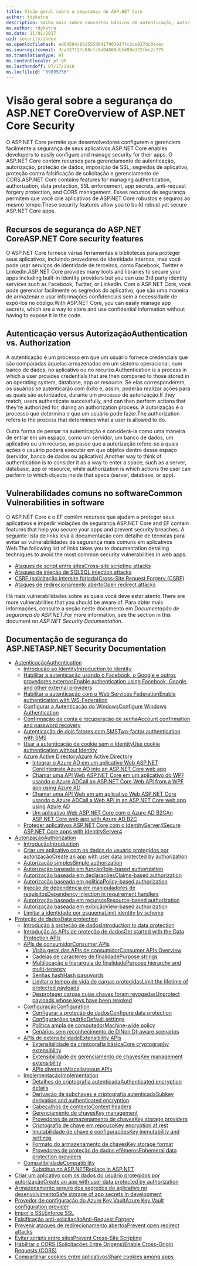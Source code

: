 ```yaml
---
title: Visão geral sobre a segurança do ASP.NET Core
author: tdykstra
description: Saiba mais sobre conceitos básicos de autenticação, autorização e segurança no ASP.NET Core.
ms.author: tdykstra
ms.date: 11/01/2017
uid: security/index
ms.openlocfilehash: ed64594c85d555d8417903947fc3ce927dc04cec
ms.sourcegitcommit: 3ca527f27c88cfc9d04688db5499e372fbc2c775
ms.translationtype: HT
ms.contentlocale: pt-BR
ms.lasthandoff: 07/17/2018
ms.locfileid: "39095756"
---
```

# <a name="overview-of-aspnet-core-security"></a><span data-ttu-id="2264b-103">Visão geral sobre a segurança do ASP.NET Core</span><span class="sxs-lookup"><span data-stu-id="2264b-103">Overview of ASP.NET Core Security</span></span>

<span data-ttu-id="2264b-104">O ASP.NET Core permite que desenvolvedores configurem e gerenciem facilmente a segurança de seus aplicativos.</span><span class="sxs-lookup"><span data-stu-id="2264b-104">ASP.NET Core enables developers to easily configure and manage security for their apps.</span></span> <span data-ttu-id="2264b-105">O ASP.NET Core contém recursos para gerenciamento de autenticação, autorização, proteção de dados, imposição de SSL, segredos de aplicativo, proteção contra falsificação de solicitação e gerenciamento de CORS.</span><span class="sxs-lookup"><span data-stu-id="2264b-105">ASP.NET Core contains features for managing authentication, authorization, data protection, SSL enforcement, app secrets, anti-request forgery protection, and CORS management.</span></span> <span data-ttu-id="2264b-106">Esses recursos de segurança permitem que você crie aplicativos de ASP.NET Core robustos e seguros ao mesmo tempo.</span><span class="sxs-lookup"><span data-stu-id="2264b-106">These security features allow you to build robust yet secure ASP.NET Core apps.</span></span>

## <a name="aspnet-core-security-features"></a><span data-ttu-id="2264b-107">Recursos de segurança do ASP.NET Core</span><span class="sxs-lookup"><span data-stu-id="2264b-107">ASP.NET Core security features</span></span>

<span data-ttu-id="2264b-108">O ASP.NET Core fornece várias ferramentas e bibliotecas para proteger seus aplicativos, incluindo provedores de identidade internos, mas você pode usar serviços de identidade de terceiros, como Facebook, Twitter e LinkedIn.</span><span class="sxs-lookup"><span data-stu-id="2264b-108">ASP.NET Core provides many tools and libraries to secure your apps including built-in Identity providers but you can use 3rd party identity services such as Facebook, Twitter, or LinkedIn.</span></span> <span data-ttu-id="2264b-109">Com o ASP.NET Core, você pode gerenciar facilmente os segredos do aplicativo, que são uma maneira de armazenar e usar informações confidenciais sem a necessidade de expô-los no código.</span><span class="sxs-lookup"><span data-stu-id="2264b-109">With ASP.NET Core, you can easily manage app secrets, which are a way to store and use confidential information without having to expose it in the code.</span></span>

## <a name="authentication-vs-authorization"></a><span data-ttu-id="2264b-110">Autenticação versus Autorização</span><span class="sxs-lookup"><span data-stu-id="2264b-110">Authentication vs. Authorization</span></span>

<span data-ttu-id="2264b-111">A autenticação é um processo em que um usuário fornece credenciais que são comparadas àquelas armazenadas em um sistema operacional, num banco de dados, no aplicativo ou no recurso.</span><span class="sxs-lookup"><span data-stu-id="2264b-111">Authentication is a process in which a user provides credentials that are then compared to those stored in an operating system, database, app or resource.</span></span> <span data-ttu-id="2264b-112">Se elas corresponderem, os usuários se autenticarão com êxito e, assim, poderão realizar ações para as quais são autorizados, durante um processo de autorização.</span><span class="sxs-lookup"><span data-stu-id="2264b-112">If they match, users authenticate successfully, and can then perform actions that they're authorized for, during an authorization process.</span></span> <span data-ttu-id="2264b-113">A autorização é o processo que determina o que um usuário pode fazer.</span><span class="sxs-lookup"><span data-stu-id="2264b-113">The authorization refers to the process that determines what a user is allowed to do.</span></span>

<span data-ttu-id="2264b-114">Outra forma de pensar na autenticação é considerá-la como uma maneira de entrar em um espaço, como um servidor, um banco de dados, um aplicativo ou um recurso, ao passo que a autorização refere-se a quais ações o usuário poderá executar em que objetos dentro desse espaço (servidor, banco de dados ou aplicativo).</span><span class="sxs-lookup"><span data-stu-id="2264b-114">Another way to think of authentication is to consider it as a way to enter a space, such as a server, database, app or resource, while authorization is which actions the user can perform to which objects inside that space (server, database, or app).</span></span>

## <a name="common-vulnerabilities-in-software"></a><span data-ttu-id="2264b-115">Vulnerabilidades comuns no software</span><span class="sxs-lookup"><span data-stu-id="2264b-115">Common Vulnerabilities in software</span></span>

<span data-ttu-id="2264b-116">O ASP.NET Core e o EF contêm recursos que ajudam a proteger seus aplicativos e impedir violações de segurança.</span><span class="sxs-lookup"><span data-stu-id="2264b-116">ASP.NET Core and EF contain features that help you secure your apps and prevent security breaches.</span></span> <span data-ttu-id="2264b-117">A seguinte lista de links leva à documentação com detalhe de técnicas para evitar as vulnerabilidades de segurança mais comuns em aplicativos Web:</span><span class="sxs-lookup"><span data-stu-id="2264b-117">The following list of links takes you to documentation detailing techniques to avoid the most common security vulnerabilities in web apps:</span></span>

* [<span data-ttu-id="2264b-118">Ataques de script entre sites</span><span class="sxs-lookup"><span data-stu-id="2264b-118">Cross-site scripting attacks</span></span>](xref:security/cross-site-scripting)
* [<span data-ttu-id="2264b-119">Ataques de injeção de SQL</span><span class="sxs-lookup"><span data-stu-id="2264b-119">SQL injection attacks</span></span>](https://docs.microsoft.com/ef/core/querying/raw-sql)
* [<span data-ttu-id="2264b-120">CSRF (solicitação intersite forjada)</span><span class="sxs-lookup"><span data-stu-id="2264b-120">Cross-Site Request Forgery (CSRF)</span></span>](xref:security/anti-request-forgery)
* [<span data-ttu-id="2264b-121">Ataques de redirecionamento aberto</span><span class="sxs-lookup"><span data-stu-id="2264b-121">Open redirect attacks</span></span>](xref:security/preventing-open-redirects)

<span data-ttu-id="2264b-122">Há mais vulnerabilidades sobre as quais você deve estar atento.</span><span class="sxs-lookup"><span data-stu-id="2264b-122">There are more vulnerabilities that you should be aware of.</span></span> <span data-ttu-id="2264b-123">Para obter mais informações, consulte a seção neste documento em *Documentação de segurança do ASP.NET*.</span><span class="sxs-lookup"><span data-stu-id="2264b-123">For more information, see the section in this document on *ASP.NET Security Documentation*.</span></span>

## <a name="aspnet-security-documentation"></a><span data-ttu-id="2264b-124">Documentação de segurança do ASP.NET</span><span class="sxs-lookup"><span data-stu-id="2264b-124">ASP.NET Security Documentation</span></span>

*   [<span data-ttu-id="2264b-125">Autenticação</span><span class="sxs-lookup"><span data-stu-id="2264b-125">Authentication</span></span>](xref:security/authentication/index)
    *   [<span data-ttu-id="2264b-126">Introdução ao Identity</span><span class="sxs-lookup"><span data-stu-id="2264b-126">Introduction to Identity</span></span>](xref:security/authentication/identity)
    *   [<span data-ttu-id="2264b-127">Habilitar a autenticação usando o Facebook, o Google e outros provedores externos</span><span class="sxs-lookup"><span data-stu-id="2264b-127">Enable authentication using Facebook, Google, and other external providers</span></span>](xref:security/authentication/social/index)
    *   [<span data-ttu-id="2264b-128">Habilitar a autenticação com o Web Services Federation</span><span class="sxs-lookup"><span data-stu-id="2264b-128">Enable authentication with WS-Federation</span></span>](xref:security/authentication/ws-federation)
    * [<span data-ttu-id="2264b-129">Configurar a Autenticação do Windows</span><span class="sxs-lookup"><span data-stu-id="2264b-129">Configure Windows Authentication</span></span>](xref:security/authentication/windowsauth)
    *   [<span data-ttu-id="2264b-130">Confirmação de conta e recuperação de senha</span><span class="sxs-lookup"><span data-stu-id="2264b-130">Account confirmation and password recovery</span></span>](xref:security/authentication/accconfirm)
    *   [<span data-ttu-id="2264b-131">Autenticação de dois fatores com SMS</span><span class="sxs-lookup"><span data-stu-id="2264b-131">Two-factor authentication with SMS</span></span>](xref:security/authentication/2fa)
    *   [<span data-ttu-id="2264b-132">Usar a autenticação de cookie sem o Identity</span><span class="sxs-lookup"><span data-stu-id="2264b-132">Use cookie authentication without Identity</span></span>](xref:security/authentication/cookie)
    *   [<span data-ttu-id="2264b-133">Azure Active Directory</span><span class="sxs-lookup"><span data-stu-id="2264b-133">Azure Active Directory</span></span>](xref:security/authentication/azure-active-directory/index)
        *   [<span data-ttu-id="2264b-134">Integrar o Azure AD em um aplicativo Web ASP.NET Core</span><span class="sxs-lookup"><span data-stu-id="2264b-134">Integrate Azure AD into an ASP.NET Core web app</span></span>](https://azure.microsoft.com/documentation/samples/active-directory-dotnet-webapp-openidconnect-aspnetcore/)
        *   [<span data-ttu-id="2264b-135">Chamar uma API Web ASP.NET Core em um aplicativo do WPF usando o Azure AD</span><span class="sxs-lookup"><span data-stu-id="2264b-135">Call an ASP.NET Core Web API from a WPF app using Azure AD</span></span>](https://azure.microsoft.com/documentation/samples/active-directory-dotnet-native-aspnetcore/)
        *   [<span data-ttu-id="2264b-136">Chamar uma API Web em um aplicativo Web ASP.NET Core usando o Azure AD</span><span class="sxs-lookup"><span data-stu-id="2264b-136">Call a Web API in an ASP.NET Core web app using Azure AD</span></span>](https://azure.microsoft.com/documentation/samples/active-directory-dotnet-webapp-webapi-openidconnect-aspnetcore/)
        *   [<span data-ttu-id="2264b-137">Um aplicativo Web ASP.NET Core com o Azure AD B2C</span><span class="sxs-lookup"><span data-stu-id="2264b-137">An ASP.NET Core web app with Azure AD B2C</span></span>](https://azure.microsoft.com/resources/samples/active-directory-b2c-dotnetcore-webapp/)
    *   [<span data-ttu-id="2264b-138">Proteger aplicativos ASP.NET Core com o IdentityServer4</span><span class="sxs-lookup"><span data-stu-id="2264b-138">Secure ASP.NET Core apps with IdentityServer4</span></span>](https://identityserver4.readthedocs.io)
*   [<span data-ttu-id="2264b-139">Autorização</span><span class="sxs-lookup"><span data-stu-id="2264b-139">Authorization</span></span>](xref:security/authorization/index)
    *   [<span data-ttu-id="2264b-140">Introdução</span><span class="sxs-lookup"><span data-stu-id="2264b-140">Introduction</span></span>](xref:security/authorization/introduction)
    *   [<span data-ttu-id="2264b-141">Criar um aplicativo com os dados do usuário protegidos por autorização</span><span class="sxs-lookup"><span data-stu-id="2264b-141">Create an app with user data protected by authorization</span></span>](xref:security/authorization/secure-data)
    *   [<span data-ttu-id="2264b-142">Autorização simples</span><span class="sxs-lookup"><span data-stu-id="2264b-142">Simple authorization</span></span>](xref:security/authorization/simple)
    *   [<span data-ttu-id="2264b-143">Autorização baseada em função</span><span class="sxs-lookup"><span data-stu-id="2264b-143">Role-based authorization</span></span>](xref:security/authorization/roles)
    *   [<span data-ttu-id="2264b-144">Autorização baseada em declarações</span><span class="sxs-lookup"><span data-stu-id="2264b-144">Claims-based authorization</span></span>](xref:security/authorization/claims)
    *   [<span data-ttu-id="2264b-145">Autorização baseada em política</span><span class="sxs-lookup"><span data-stu-id="2264b-145">Policy-based authorization</span></span>](xref:security/authorization/policies)
    *   [<span data-ttu-id="2264b-146">Injeção de dependência em manipuladores de requisitos</span><span class="sxs-lookup"><span data-stu-id="2264b-146">Dependency injection in requirement handlers</span></span>](xref:security/authorization/dependencyinjection)
    *   [<span data-ttu-id="2264b-147">Autorização baseada em recursos</span><span class="sxs-lookup"><span data-stu-id="2264b-147">Resource-based authorization</span></span>](xref:security/authorization/resourcebased)
    *   [<span data-ttu-id="2264b-148">Autorização baseada em exibição</span><span class="sxs-lookup"><span data-stu-id="2264b-148">View-based authorization</span></span>](xref:security/authorization/views)
    *   [<span data-ttu-id="2264b-149">Limitar a identidade por esquema</span><span class="sxs-lookup"><span data-stu-id="2264b-149">Limit identity by scheme</span></span>](xref:security/authorization/limitingidentitybyscheme)
*   [<span data-ttu-id="2264b-150">Proteção de dados</span><span class="sxs-lookup"><span data-stu-id="2264b-150">Data protection</span></span>](xref:security/data-protection/index)
    *   [<span data-ttu-id="2264b-151">Introdução à proteção de dados</span><span class="sxs-lookup"><span data-stu-id="2264b-151">Introduction to data protection</span></span>](xref:security/data-protection/introduction)
    *   [<span data-ttu-id="2264b-152">Introdução às APIs de proteção de dados</span><span class="sxs-lookup"><span data-stu-id="2264b-152">Get started with the Data Protection APIs</span></span>](xref:security/data-protection/using-data-protection)
    *   [<span data-ttu-id="2264b-153">APIs de consumidor</span><span class="sxs-lookup"><span data-stu-id="2264b-153">Consumer APIs</span></span>](xref:security/data-protection/consumer-apis/index)
        *   [<span data-ttu-id="2264b-154">Visão geral das APIs de consumidor</span><span class="sxs-lookup"><span data-stu-id="2264b-154">Consumer APIs Overview</span></span>](xref:security/data-protection/consumer-apis/overview)
        *   [<span data-ttu-id="2264b-155">Cadeias de caracteres de finalidade</span><span class="sxs-lookup"><span data-stu-id="2264b-155">Purpose strings</span></span>](xref:security/data-protection/consumer-apis/purpose-strings)
        *   [<span data-ttu-id="2264b-156">Multilocação e hierarquia de finalidade</span><span class="sxs-lookup"><span data-stu-id="2264b-156">Purpose hierarchy and multi-tenancy</span></span>](xref:security/data-protection/consumer-apis/purpose-strings-multitenancy)
        *   [<span data-ttu-id="2264b-157">Senhas hash</span><span class="sxs-lookup"><span data-stu-id="2264b-157">Hash passwords</span></span>](xref:security/data-protection/consumer-apis/password-hashing)
        *   [<span data-ttu-id="2264b-158">Limitar o tempo de vida de cargas protegidas</span><span class="sxs-lookup"><span data-stu-id="2264b-158">Limit the lifetime of protected payloads</span></span>](xref:security/data-protection/consumer-apis/limited-lifetime-payloads)
        *   [<span data-ttu-id="2264b-159">Desproteger cargas cujas chaves foram revogadas</span><span class="sxs-lookup"><span data-stu-id="2264b-159">Unprotect payloads whose keys have been revoked</span></span>](xref:security/data-protection/consumer-apis/dangerous-unprotect)
    *   [<span data-ttu-id="2264b-160">Configuração</span><span class="sxs-lookup"><span data-stu-id="2264b-160">Configuration</span></span>](xref:security/data-protection/configuration/index)
        *   [<span data-ttu-id="2264b-161">Configurar a proteção de dados</span><span class="sxs-lookup"><span data-stu-id="2264b-161">Configure data protection</span></span>](xref:security/data-protection/configuration/overview)
        *   [<span data-ttu-id="2264b-162">Configurações padrão</span><span class="sxs-lookup"><span data-stu-id="2264b-162">Default settings</span></span>](xref:security/data-protection/configuration/default-settings)
        *   [<span data-ttu-id="2264b-163">Política ampla de computador</span><span class="sxs-lookup"><span data-stu-id="2264b-163">Machine-wide policy</span></span>](xref:security/data-protection/configuration/machine-wide-policy)
        *   [<span data-ttu-id="2264b-164">Cenários sem reconhecimento de DI</span><span class="sxs-lookup"><span data-stu-id="2264b-164">Non DI-aware scenarios</span></span>](xref:security/data-protection/configuration/non-di-scenarios)
    *   [<span data-ttu-id="2264b-165">APIs de extensibilidade</span><span class="sxs-lookup"><span data-stu-id="2264b-165">Extensibility APIs</span></span>](xref:security/data-protection/extensibility/index)
        *   [<span data-ttu-id="2264b-166">Extensibilidade da criptografia básica</span><span class="sxs-lookup"><span data-stu-id="2264b-166">Core cryptography extensibility</span></span>](xref:security/data-protection/extensibility/core-crypto)
        *   [<span data-ttu-id="2264b-167">Extensibilidade de gerenciamento de chaves</span><span class="sxs-lookup"><span data-stu-id="2264b-167">Key management extensibility</span></span>](xref:security/data-protection/extensibility/key-management)
        *   [<span data-ttu-id="2264b-168">APIs diversas</span><span class="sxs-lookup"><span data-stu-id="2264b-168">Miscellaneous APIs</span></span>](xref:security/data-protection/extensibility/misc-apis)
    *   [<span data-ttu-id="2264b-169">Implementação</span><span class="sxs-lookup"><span data-stu-id="2264b-169">Implementation</span></span>](xref:security/data-protection/implementation/index)
        *   [<span data-ttu-id="2264b-170">Detalhes de criptografia autenticada</span><span class="sxs-lookup"><span data-stu-id="2264b-170">Authenticated encryption details</span></span>](xref:security/data-protection/implementation/authenticated-encryption-details)
        *   [<span data-ttu-id="2264b-171">Derivação de subchaves e criptografia autenticada</span><span class="sxs-lookup"><span data-stu-id="2264b-171">Subkey derivation and authenticated encryption</span></span>](xref:security/data-protection/implementation/subkeyderivation)
        *   [<span data-ttu-id="2264b-172">Cabeçalhos de contexto</span><span class="sxs-lookup"><span data-stu-id="2264b-172">Context headers</span></span>](xref:security/data-protection/implementation/context-headers)
        *   [<span data-ttu-id="2264b-173">Gerenciamento de chaves</span><span class="sxs-lookup"><span data-stu-id="2264b-173">Key management</span></span>](xref:security/data-protection/implementation/key-management)
        *   [<span data-ttu-id="2264b-174">Provedores de armazenamento de chaves</span><span class="sxs-lookup"><span data-stu-id="2264b-174">Key storage providers</span></span>](xref:security/data-protection/implementation/key-storage-providers)
        *   [<span data-ttu-id="2264b-175">Criptografia de chave em repouso</span><span class="sxs-lookup"><span data-stu-id="2264b-175">Key encryption at rest</span></span>](xref:security/data-protection/implementation/key-encryption-at-rest)
        *   [<span data-ttu-id="2264b-176">Imutabilidade de chave e configurações</span><span class="sxs-lookup"><span data-stu-id="2264b-176">Key immutability and settings</span></span>](xref:security/data-protection/implementation/key-immutability)
        *   [<span data-ttu-id="2264b-177">Formato do armazenamento de chaves</span><span class="sxs-lookup"><span data-stu-id="2264b-177">Key storage format</span></span>](xref:security/data-protection/implementation/key-storage-format)
        *   [<span data-ttu-id="2264b-178">Provedores de proteção de dados efêmeros</span><span class="sxs-lookup"><span data-stu-id="2264b-178">Ephemeral data protection providers</span></span>](xref:security/data-protection/implementation/key-storage-ephemeral)
    *   [<span data-ttu-id="2264b-179">Compatibilidade</span><span class="sxs-lookup"><span data-stu-id="2264b-179">Compatibility</span></span>](xref:security/data-protection/compatibility/index)
        *   [<span data-ttu-id="2264b-180">Substitua <machineKey> no ASP.NET</span><span class="sxs-lookup"><span data-stu-id="2264b-180">Replace <machineKey> in ASP.NET</span></span>](xref:security/data-protection/compatibility/replacing-machinekey)
*   [<span data-ttu-id="2264b-181">Criar um aplicativo com os dados do usuário protegidos por autorização</span><span class="sxs-lookup"><span data-stu-id="2264b-181">Create an app with user data protected by authorization</span></span>](xref:security/authorization/secure-data)
*   [<span data-ttu-id="2264b-182">Armazenamento seguro dos segredos do aplicativo no desenvolvimento</span><span class="sxs-lookup"><span data-stu-id="2264b-182">Safe storage of app secrets in development</span></span>](xref:security/app-secrets)
*   [<span data-ttu-id="2264b-183">Provedor de configuração do Azure Key Vault</span><span class="sxs-lookup"><span data-stu-id="2264b-183">Azure Key Vault configuration provider</span></span>](xref:security/key-vault-configuration)
*   [<span data-ttu-id="2264b-184">Impor o SSL</span><span class="sxs-lookup"><span data-stu-id="2264b-184">Enforce SSL</span></span>](xref:security/enforcing-ssl)
*   [<span data-ttu-id="2264b-185">Falsificação anti-solicitação</span><span class="sxs-lookup"><span data-stu-id="2264b-185">Anti-Request Forgery</span></span>](xref:security/anti-request-forgery)
*   [<span data-ttu-id="2264b-186">Prevenir ataques de redirecionamento abertos</span><span class="sxs-lookup"><span data-stu-id="2264b-186">Prevent open redirect attacks</span></span>](xref:security/preventing-open-redirects)
*   [<span data-ttu-id="2264b-187">Evitar scripts entre sites</span><span class="sxs-lookup"><span data-stu-id="2264b-187">Prevent Cross-Site Scripting</span></span>](xref:security/cross-site-scripting)
*   [<span data-ttu-id="2264b-188">Habilitar o CORS (Solicitações Entre Origens)</span><span class="sxs-lookup"><span data-stu-id="2264b-188">Enable Cross-Origin Requests (CORS)</span></span>](xref:security/cors)
*   [<span data-ttu-id="2264b-189">Compartilhar cookies entre aplicativos</span><span class="sxs-lookup"><span data-stu-id="2264b-189">Share cookies among apps</span></span>](xref:security/cookie-sharing)
